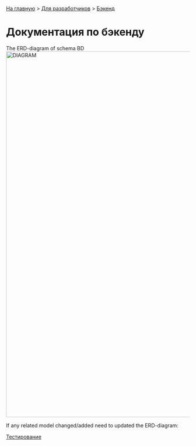 [На главную](../README.md) > [Для разработчиков](../README/for-developers.md) > [Бэкенд](./README.md)

# Документация по бэкенду

The ERD-diagram of schema BD
<img src="/backend/README/diagrams/schemabd-09-10-23.svg" alt="DIAGRAM" width="1000"/>

If any related model changed/added need to updated the ERD-diagram:


[Тестирование](./README/testing.md)